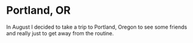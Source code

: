 # Portland, OR

In August I decided to take a trip to Portland, Oregon to see some friends and really just to get away from the routine. 